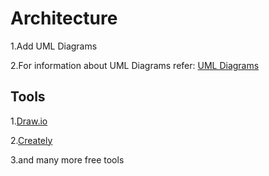 # Architecture
  1.Add UML Diagrams
  
  2.For information about UML Diagrams refer: [UML Diagrams](https://www.uml-diagrams.org/uml-25-diagrams.html)
## Tools
  1.[Draw.io](https://app.diagrams.net/)
  
  2.[Creately](https://app.creately.com/d/create)
  
  3.and many more free tools
